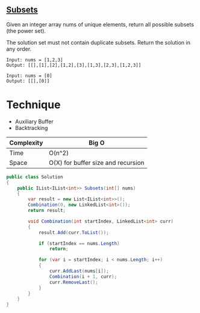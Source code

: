 ## [Subsets](https://leetcode.com/problems/subsets/)

Given an integer array nums of unique elements, return all possible subsets (the power set).

The solution set must not contain duplicate subsets. Return the solution in any order.

```
Input: nums = [1,2,3]
Output: [[],[1],[2],[1,2],[3],[1,3],[2,3],[1,2,3]]

Input: nums = [0]
Output: [[],[0]]
```

# Technique

- Auxiliary Buffer
- Backtracking

| Complexity | Big O                              |
| ---------- | ---------------------------------- |
| Time       | O(n^2)                             |
| Space      | O(X) for buffer size and recursion |

```csharp
public class Solution
{
    public IList<IList<int>> Subsets(int[] nums)
    {
        var result = new List<IList<int>>();
        Combination(0, new LinkedList<int>());
        return result;

        void Combination(int startIndex, LinkedList<int> curr)
        {
            result.Add(curr.ToList());

            if (startIndex == nums.Length)
                return;

            for (var i = startIndex; i < nums.Length; i++)
            {
                curr.AddLast(nums[i]);
                Combination(i + 1, curr);
                curr.RemoveLast();
            }
        }
    }
}
```
